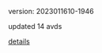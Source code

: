 version: 2023011610-1946

updated 14 avds

[details](https://github.com/0x74f917491bfa7ebfa379/ali_avd_db/blob/master/change_log/2023/01/16/10/1946.txt)